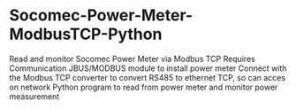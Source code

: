 # Socomec-Power-Meter-ModbusTCP-Python
Read and monitor Socomec Power Meter via Modbus TCP
Requires Communication JBUS/MODBUS module to install power meter
Connect with the Modbus TCP converter to convert RS485 to ethernet TCP, so can acces on network
Python program to read from power meter and monitor power measurement
